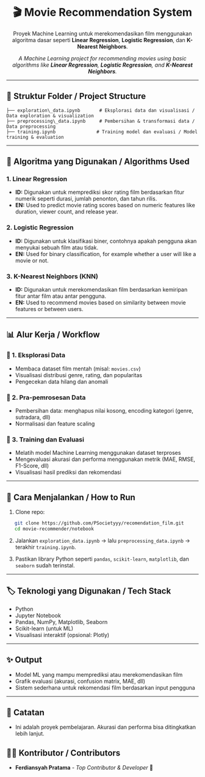 
<h1 align="center">🎬 Movie Recommendation System</h1>
<p align="center">Proyek Machine Learning untuk merekomendasikan film menggunakan algoritma dasar seperti <strong>Linear Regression</strong>, <strong>Logistic Regression</strong>, dan <strong>K-Nearest Neighbors</strong>.</p>
<p align="center"><i>A Machine Learning project for recommending movies using basic algorithms like <strong>Linear Regression</strong>, <strong>Logistic Regression</strong>, and <strong>K-Nearest Neighbors</strong>.</i></p>

---

## 📂 Struktur Folder / Project Structure


```notebook/
├── exploration\_data.ipynb       # Eksplorasi data dan visualisasi / Data exploration & visualization
├── preprocessing\_data.ipynb     # Pembersihan & transformasi data / Data preprocessing
├── training.ipynb               # Training model dan evaluasi / Model training & evaluation
```

---

## 🧠 Algoritma yang Digunakan / Algorithms Used

### 1. Linear Regression
- **ID:** Digunakan untuk memprediksi skor rating film berdasarkan fitur numerik seperti durasi, jumlah penonton, dan tahun rilis.
- **EN:** Used to predict movie rating scores based on numeric features like duration, viewer count, and release year.

### 2. Logistic Regression
- **ID:** Digunakan untuk klasifikasi biner, contohnya apakah pengguna akan menyukai sebuah film atau tidak.
- **EN:** Used for binary classification, for example whether a user will like a movie or not.

### 3. K-Nearest Neighbors (KNN)
- **ID:** Digunakan untuk merekomendasikan film berdasarkan kemiripan fitur antar film atau antar pengguna.
- **EN:** Used to recommend movies based on similarity between movie features or between users.

---

## 📊 Alur Kerja / Workflow

### 📌 1. Eksplorasi Data
- Membaca dataset film mentah (misal: `movies.csv`)
- Visualisasi distribusi genre, rating, dan popularitas
- Pengecekan data hilang dan anomali

### 📌 2. Pra-pemrosesan Data
- Pembersihan data: menghapus nilai kosong, encoding kategori (genre, sutradara, dll)
- Normalisasi dan feature scaling

### 📌 3. Training dan Evaluasi
- Melatih model Machine Learning menggunakan dataset terproses
- Mengevaluasi akurasi dan performa menggunakan metrik (MAE, RMSE, F1-Score, dll)
- Visualisasi hasil prediksi dan rekomendasi

---

## 🚀 Cara Menjalankan / How to Run

1. Clone repo:
```bash
   git clone https://github.com/PSocietyyy/recomendation_film.git
   cd movie-recommender/notebook
```

2. Jalankan `exploration_data.ipynb` → lalu `preprocessing_data.ipynb` → terakhir `training.ipynb`.

3. Pastikan library Python seperti `pandas`, `scikit-learn`, `matplotlib`, dan `seaborn` sudah terinstal.

---

## 🏷️ Teknologi yang Digunakan / Tech Stack

* Python
* Jupyter Notebook
* Pandas, NumPy, Matplotlib, Seaborn
* Scikit-learn (untuk ML)
* Visualisasi interaktif (opsional: Plotly)

---

## ✨ Output

* Model ML yang mampu memprediksi atau merekomendasikan film
* Grafik evaluasi (akurasi, confusion matrix, MAE, dll)
* Sistem sederhana untuk rekomendasi film berdasarkan input pengguna

---

## 📌 Catatan

* Ini adalah proyek pembelajaran. Akurasi dan performa bisa ditingkatkan lebih lanjut.

## 🧑‍💻 Kontributor / Contributors

* **Ferdiansyah Pratama** - *Top Contributor & Developer* 🚀
